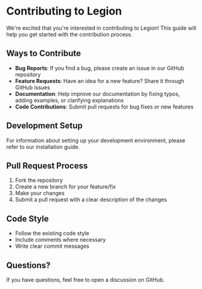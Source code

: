 # Contributing to Legion

We're excited that you're interested in contributing to Legion! This guide will help you get started with the contribution process.

## Ways to Contribute

- **Bug Reports**: If you find a bug, please create an issue in our GitHub repository
- **Feature Requests**: Have an idea for a new feature? Share it through GitHub issues
- **Documentation**: Help improve our documentation by fixing typos, adding examples, or clarifying explanations
- **Code Contributions**: Submit pull requests for bug fixes or new features

## Development Setup

For information about setting up your development environment, please refer to our installation guide.

## Pull Request Process

1. Fork the repository
2. Create a new branch for your feature/fix
3. Make your changes
4. Submit a pull request with a clear description of the changes

## Code Style

- Follow the existing code style
- Include comments where necessary
- Write clear commit messages

## Questions?

If you have questions, feel free to open a discussion on GitHub.
